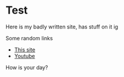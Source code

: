# Test
Here is my badly written site, has stuff on it ig

Some random links
- [This site](titanplayz100.github.io)
- [Youtube](https://www.youtube.com/@titanplayz100)

How is your day?
